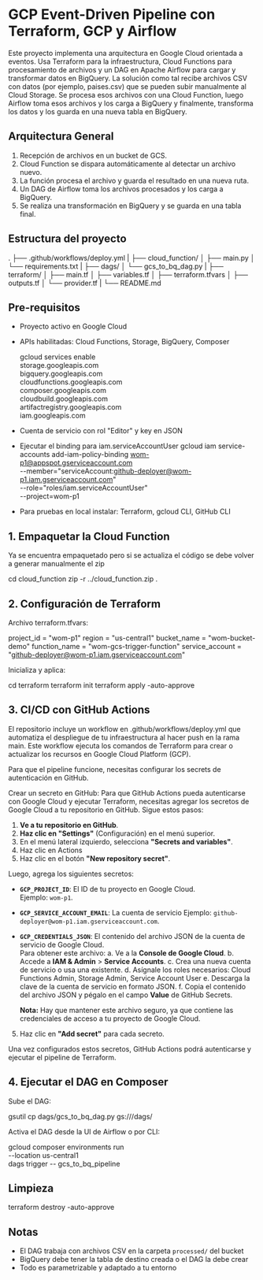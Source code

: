 
# GCP Event-Driven Pipeline con Terraform, GCP y Airflow

Este proyecto implementa una arquitectura en Google Cloud orientada a eventos. Usa Terraform para la infraestructura, Cloud Functions para procesamiento de archivos y un DAG en Apache Airflow para cargar y transformar datos en BigQuery.
La solución como tal recibe archivos CSV con datos (por ejemplo, paises.csv) que se pueden subir manualmente al Cloud Storage. Se procesa esos archivos con una Cloud Function, luego Airflow toma esos archivos y los carga a BigQuery y finalmente, transforma los datos y los guarda en una nueva tabla en BigQuery.

## Arquitectura General

1. Recepción de archivos en un bucket de GCS.
2. Cloud Function se dispara automáticamente al detectar un archivo nuevo.
3. La función procesa el archivo y guarda el resultado en una nueva ruta.
4. Un DAG de Airflow toma los archivos procesados y los carga a BigQuery.
5. Se realiza una transformación en BigQuery y se guarda en una tabla final.

## Estructura del proyecto

.
├── .github/workflows/deploy.yml
|
├── cloud_function/
│   ├── main.py
│   └── requirements.txt
|
├── dags/
│   └── gcs_to_bq_dag.py
|
├── terraform/
│   ├── main.tf
│   ├── variables.tf
│   ├── terraform.tfvars
│   ├── outputs.tf
│   └── provider.tf
|
└── README.md


## Pre-requisitos

- Proyecto activo en Google Cloud
- APIs habilitadas: Cloud Functions, Storage, BigQuery, Composer
    
    gcloud services enable \
        storage.googleapis.com \
        bigquery.googleapis.com \
        cloudfunctions.googleapis.com \
        composer.googleapis.com \
        cloudbuild.googleapis.com \
        artifactregistry.googleapis.com \
        iam.googleapis.com
- Cuenta de servicio con rol "Editor" y key en JSON
- Ejecutar el binding para iam.serviceAccountUser
    gcloud iam service-accounts add-iam-policy-binding wom-p1@appspot.gserviceaccount.com \
    --member="serviceAccount:github-deployer@wom-p1.iam.gserviceaccount.com" \
    --role="roles/iam.serviceAccountUser" \
    --project=wom-p1
- Para pruebas en local instalar: Terraform, gcloud CLI, GitHub CLI

## 1. Empaquetar la Cloud Function
Ya se encuentra empaquetado pero si se actualiza el código se debe volver a generar manualmente el zip

cd cloud_function
zip -r ../cloud_function.zip .


## 2. Configuración de Terraform

Archivo terraform.tfvars:

project_id    = "wom-p1"
region        = "us-central1"
bucket_name   = "wom-bucket-demo"
function_name = "wom-gcs-trigger-function"
service_account = "github-deployer@wom-p1.iam.gserviceaccount.com"

Inicializa y aplica:

cd terraform
terraform init
terraform apply -auto-approve

## 3. CI/CD con GitHub Actions

El repositorio incluye un workflow en .github/workflows/deploy.yml que automatiza el despliegue de tu infraestructura al hacer push en la rama main. Este workflow ejecuta los comandos de Terraform para crear o actualizar los recursos en Google Cloud Platform (GCP).

Para que el pipeline funcione, necesitas configurar los secrets de autenticación en GitHub.

Crear un secreto en GitHub: Para que GitHub Actions pueda autenticarse con Google Cloud y ejecutar Terraform, necesitas agregar los secretos de Google Cloud a tu repositorio en GitHub. Sigue estos pasos:

1. **Ve a tu repositorio en GitHub**.
2. **Haz clic en "Settings"** (Configuración) en el menú superior.
3. En el menú lateral izquierdo, selecciona **"Secrets and variables"**.
4. Haz clic en Actions
5. Haz clic en el botón **"New repository secret"**.

Luego, agrega los siguientes secretos:

- **`GCP_PROJECT_ID`**: El ID de tu proyecto en Google Cloud.  
  Ejemplo: `wom-p1`.

- **`GCP_SERVICE_ACCOUNT_EMAIL`**: La cuenta de servicio
  Ejemplo: `github-deployer@wom-p1.iam.gserviceaccount.com`.

- **`GCP_CREDENTIALS_JSON`**: El contenido del archivo JSON de la cuenta de servicio de Google Cloud.  
  Para obtener este archivo:
  a. Ve a la **Console de Google Cloud**.
  b. Accede a **IAM & Admin** > **Service Accounts**.
  c. Crea una nueva cuenta de servicio o usa una existente.
  d. Asígnale los roles necesarios: Cloud Functions Admin, Storage Admin, Service Account User
  e. Descarga la clave de la cuenta de servicio en formato JSON.
  f. Copia el contenido del archivo JSON y pégalo en el campo **Value** de GitHub Secrets.

   **Nota:** Hay que mantener este archivo seguro, ya que contiene las credenciales de acceso a tu proyecto de Google Cloud.

5. Haz clic en **"Add secret"** para cada secreto.

Una vez configurados estos secretos, GitHub Actions podrá autenticarse y ejecutar el pipeline de Terraform.

## 4. Ejecutar el DAG en Composer

Sube el DAG:

gsutil cp dags/gcs_to_bq_dag.py gs://<tu-bucket-composer>/dags/

Activa el DAG desde la UI de Airflow o por CLI:

gcloud composer environments run <tu-env> \
  --location us-central1 \
  dags trigger -- gcs_to_bq_pipeline

## Limpieza

terraform destroy -auto-approve

## Notas

- El DAG trabaja con archivos CSV en la carpeta `processed/` del bucket
- BigQuery debe tener la tabla de destino creada o el DAG la debe crear
- Todo es parametrizable y adaptado a tu entorno
